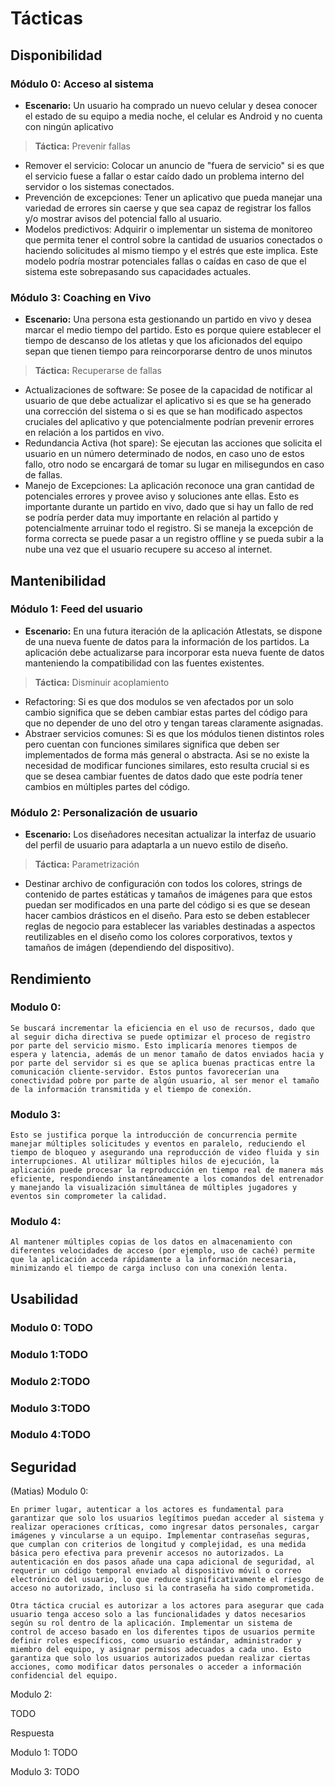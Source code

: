 # Tácticas

## Disponibilidad
### Módulo 0: Acceso al sistema
- **Escenario:** Un usuario ha comprado un nuevo celular y desea conocer el estado de su equipo a media noche, el celular es Android y no cuenta con ningún aplicativo

> **Táctica:** Prevenir fallas

- Remover el servicio: Colocar un anuncio de "fuera de servicio" si es que el servicio fuese a fallar o estar caído dado un problema interno del servidor o los sistemas conectados. 
- Prevención de excepciones: Tener un aplicativo que pueda manejar una variedad de errores sin caerse y que sea capaz de registrar los fallos y/o mostrar avisos del potencial fallo al usuario. 
- Modelos predictivos: Adquirir o implementar un sistema de monitoreo que permita tener el control sobre la cantidad de usuarios conectados o haciendo solicitudes al mismo tiempo y el estrés que este implica. Este modelo podría mostrar potenciales fallas o caídas en caso de que el sistema este sobrepasando sus capacidades actuales. 


### Módulo 3: Coaching en Vivo
- **Escenario:** Una persona esta gestionando un partido en vivo y desea marcar el medio tiempo del partido. Esto es porque quiere establecer el tiempo de descanso de los atletas y que los aficionados del equipo sepan que tienen tiempo para reincorporarse dentro de unos minutos

> **Táctica:** Recuperarse de fallas

- Actualizaciones de software: Se posee de la capacidad de notificar al usuario de que debe actualizar el aplicativo si es que se ha generado una corrección del sistema o si es que se han modificado aspectos cruciales del aplicativo y que potencialmente podrían prevenir errores en relación a los partidos en vivo. 
- Redundancia Activa (hot spare): Se ejecutan las acciones que solicita el usuario en un número determinado de nodos, en caso uno de estos fallo, otro nodo se encargará de tomar su lugar en milisegundos en caso de fallas. 
- Manejo de Excepciones: La aplicación reconoce una gran cantidad de potenciales errores y provee aviso y soluciones ante ellas. Esto es importante durante un partido en vivo, dado que si hay un fallo de red se podría perder data muy importante en relación al partido y potencialmente arruinar todo el registro. Si se maneja la excepción de forma correcta se puede pasar a un registro offline y se pueda subir a la nube una vez que el usuario recupere su acceso al internet.


## Mantenibilidad
### Módulo 1: Feed del usuario
- **Escenario:**  En una futura iteración de la aplicación Atlestats, se dispone de una nueva fuente de datos para la información de los partidos. La aplicación debe actualizarse para incorporar esta nueva fuente de datos manteniendo la compatibilidad con las fuentes existentes.

> **Táctica:** Disminuir acoplamiento

- Refactoring: Si es que dos modulos se ven afectados por un solo cambio significa que se deben cambiar estas partes del código para que no depender de uno del otro y tengan tareas claramente asignadas. 
- Abstraer servicios comunes: Si es que los módulos tienen distintos roles pero cuentan con funciones similares significa que deben ser implementados de forma más general o abstracta. Asi se no existe la necesidad de modificar funciones similares, esto resulta crucial si es que se desea cambiar fuentes de datos dado que este podría tener cambios en múltiples partes del código. 

### Módulo 2: Personalización de usuario
- **Escenario:** Los diseñadores necesitan actualizar la interfaz de usuario del perfil de usuario para adaptarla a un nuevo estilo de diseño.

> **Táctica:** Parametrización

- Destinar archivo de configuración con todos los colores, strings de contenido de partes estáticas y tamaños de imágenes para que estos puedan ser modificados en una parte del código si es que se desean hacer cambios drásticos en el diseño. Para esto se deben establecer reglas de negocio para establecer las variables destinadas a aspectos reutilizables en el diseño como los colores corporativos, textos y tamaños de imágen (dependiendo del dispositivo). 

## Rendimiento

### Modulo 0:

	Se buscará incrementar la eficiencia en el uso de recursos, dado que al seguir dicha directiva se puede optimizar el proceso de registro por parte del servicio mismo. Esto implicaría menores tiempos de espera y latencia, además de un menor tamaño de datos enviados hacia y por parte del servidor si es que se aplica buenas practicas entre la comunicación cliente-servidor. Estos puntos favorecerían una conectividad pobre por parte de algún usuario, al ser menor el tamaño de la información transmitida y el tiempo de conexión.

### Modulo 3:

	Esto se justifica porque la introducción de concurrencia permite manejar múltiples solicitudes y eventos en paralelo, reduciendo el tiempo de bloqueo y asegurando una reproducción de video fluida y sin interrupciones. Al utilizar múltiples hilos de ejecución, la aplicación puede procesar la reproducción en tiempo real de manera más eficiente, respondiendo instantáneamente a los comandos del entrenador y manejando la visualización simultánea de múltiples jugadores y eventos sin comprometer la calidad.

### Modulo 4:

	Al mantener múltiples copias de los datos en almacenamiento con diferentes velocidades de acceso (por ejemplo, uso de caché) permite que la aplicación acceda rápidamente a la información necesaria, minimizando el tiempo de carga incluso con una conexión lenta.

## Usabilidad

### Modulo 0: TODO

### Modulo 1:TODO

### Modulo 2:TODO

### Modulo 3:TODO

### Modulo 4:TODO

## Seguridad

(Matias)
Modulo 0:

	En primer lugar, autenticar a los actores es fundamental para garantizar que solo los usuarios legítimos puedan acceder al sistema y realizar operaciones críticas, como ingresar datos personales, cargar imágenes y vincularse a un equipo. Implementar contraseñas seguras, que cumplan con criterios de longitud y complejidad, es una medida básica pero efectiva para prevenir accesos no autorizados. La autenticación en dos pasos añade una capa adicional de seguridad, al requerir un código temporal enviado al dispositivo móvil o correo electrónico del usuario, lo que reduce significativamente el riesgo de acceso no autorizado, incluso si la contraseña ha sido comprometida.

	Otra táctica crucial es autorizar a los actores para asegurar que cada usuario tenga acceso solo a las funcionalidades y datos necesarios según su rol dentro de la aplicación. Implementar un sistema de control de acceso basado en los diferentes tipos de usuarios permite definir roles específicos, como usuario estándar, administrador y miembro del equipo, y asignar permisos adecuados a cada uno. Esto garantiza que solo los usuarios autorizados puedan realizar ciertas acciones, como modificar datos personales o acceder a información confidencial del equipo.

Modulo 2:

TODO

Respuesta

Modulo 1: TODO

Modulo 3: TODO



